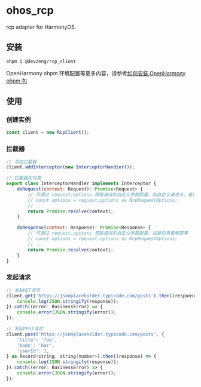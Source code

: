 # ohos_rcp

rcp adapter for HarmonyOS.

## 安装

```shell
ohpm i @devzeng/rcp_client
```

OpenHarmony ohpm 环境配置等更多内容，请参考[如何安装 OpenHarmony ohpm 包](https://ohpm.openharmony.cn/#/cn/help/downloadandinstall)

## 使用

### 创建实例

```javascript
const client = new RcpClient();
```

### 拦截器

```javascript
// 添加拦截器
client.addInterceptor(new InterceptorHandler());

// 拦截器实现类
export class InterceptorHandler implements Interceptor {
    doRequest(context: Request): Promise<Request> {
        // 可通过 request.options 获取请求的自定义参数配置，如自定义请求头、是否需要加密等
        // const options = request.options as RcpRequestOptions; 
        // ...
        return Promise.resolve(context);
    }

    doResponse(context: Response): Promise<Response> {
        // 可通过 request.options 获取请求的自定义参数配置，如是否需要解密等
        // const options = request.options as RcpRequestOptions; 
        // ...
        return Promise.resolve(context);
    }
}
```

### 发起请求

```javascript
// 发起GET请求
client.get('https://jsonplaceholder.typicode.com/posts').then((response) => {
    console.log(JSON.stringify(response));
}).catch((error: BusinessError) => {
    console.error(JSON.stringify(error));
});

// 发起POST请求
client.post('https://jsonplaceholder.typicode.com/posts', { 
    'title': 'foo',
    'body': 'bar',
    'userId': 1,
} as Record<string, string|number>).then((response) => {
    console.log(JSON.stringify(response));
}).catch((error: BusinessError) => {
    console.error(JSON.stringify(error));
});
```